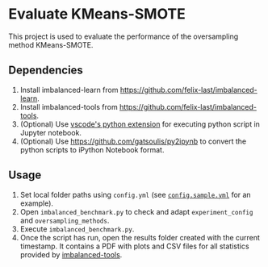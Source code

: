 # Evaluate KMeans-SMOTE
This project is used to evaluate the performance of the oversampling method KMeans-SMOTE.

## Dependencies

1. Install imbalanced-learn from https://github.com/felix-last/imbalanced-learn.
2. Install imbalanced-tools from https://github.com/felix-last/imbalanced-tools.
3. (Optional) Use [vscode's python extension](https://github.com/DonJayamanne/pythonVSCode) for executing python script in Jupyter notebook.
4. (Optional) Use https://github.com/gatsoulis/py2ipynb to convert the python scripts to iPython Notebook format.

## Usage
1. Set local folder paths using `config.yml` (see [`config.sample.yml`](config.sample.yml) for an example).
2. Open `imbalanced_benchmark.py` to check and adapt `experiment_config` and `oversampling_methods`.
3. Execute `imbalanced_benchmark.py`.
4. Once the script has run, open the results folder created with the current timestamp. It contains a PDF with plots and CSV files for all statistics provided by [imbalanced-tools](https://github.com/felix-last/imbalanced-tools).

